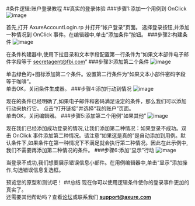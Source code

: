 #条件逻辑:账户登录教程
##真实的登录体验
###步骤1:添加一个用例到 OnClick
![image](https://raw.githubusercontent.com/jikexueyuanwiki/axure/master/images/advanced-conditional-logic-account-login-tutorial1.png)

首先,打开 AxureAccountLogin.rp 并打开“帐户登录”页面。
选择登录按钮,并添加一种情况到 OnClick 事件。在编辑器中,单击“添加条件”按钮。
###步骤2:构建条件
![image](https://raw.githubusercontent.com/jikexueyuanwiki/axure/master/images/advanced-conditional-logic-account-login-tutorial2.png)

在条件构建器中,使用下拉目录和文本字段配置第一行条件为“如果文本部件电子邮件字段等于  secretagent@fbi.com”
###步骤3:添加第二个条件
![image](https://raw.githubusercontent.com/jikexueyuanwiki/axure/master/images/advanced-conditional-logic-account-login-tutorial3.png)

单击绿色的+图标添加第二个条件。设置第二行条件为“如果文本小部件密码字段等于咖啡”。    
单击OK，关闭条件生成器。
###步骤4:添加行动到情况
![image](https://raw.githubusercontent.com/jikexueyuanwiki/axure/master/images/advanced-conditional-logic-account-login-tutorial4.png)

现在的条件已经明确了,如果电子邮件和密码满足设定的条件，那么我们可以添加行动来执行它。
点击“打开链接”并选择“我的账户”页面。  
单击OK，关闭编辑器。
###步骤5:添加第二个用例“如果其他”
![image](https://raw.githubusercontent.com/jikexueyuanwiki/axure/master/images/advanced-conditional-logic-account-login-tutorial5.png)

现在我们已经添加成功登录的情况,让我们添加第二种情况：如果登录不成功。双击 OnClick 事件添加第二种情况。请注意“如果这是真的”是自动添加到用例。默认条件下,如果条件在第一种情况下不满足就会执行第二种情况。因此在此示例中,我们不需要再添加第二种情况的条件。
###步骤6:添加“显示”行动
![image](https://raw.githubusercontent.com/jikexueyuanwiki/axure/master/images/advanced-conditional-logic-account-login-tutorial6.png)

当登录不成功,我们想要展示错误信息小部件。在用例编辑器中,单击“显示”添加操作,勾选错误信息复选框。


预览您的原型和测试吧！
##总结
现在你可以使用逻辑条件使你的登录事件更加的真实了。  
还需要其他帮助吗？查看[论坛](http://www.axure.com/c/forum.php)或联系我们 **support@axure.com**
